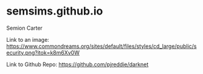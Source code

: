 # semsims.github.io

Semion Carter

Link to an image:
https://www.commondreams.org/sites/default/files/styles/cd_large/public/security.png?itok=k8m6Xv0W



Link to Github Repo:
https://github.com/pjreddie/darknet
